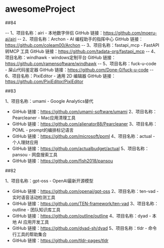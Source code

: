 # awesomeProject

##84

 -- 1、项目名称：airi - 本地数字伴侣
 GitHub 链接：https://github.com/moeru-ai/airi
-- 2、项目名称：Archon - AI 编程助手的指挥中心
 GitHub 链接：https://github.com/coleam00/Archon
-- 3、项目名称：fastapi_mcp - FastAPI转MCP 工具
 GitHub 链接：https://github.com/tadata-org/fastapi_mcp
-- 4、项目名称：windhawk - windows定制平台
 GitHub 链接：https://github.com/ramensoftware/windhawk
-- 5、项目名称：fuck-u-code - 屎山代码鉴定器
 GitHub 链接：https://github.com/Done-0/fuck-u-code
-- 6、项目名称：PixiEditor - 通用 2D 编辑器
 GitHub 链接：https://github.com/PixiEditor/PixiEditor

##83

1、项目名称：umami - Google Analytics替代
- GitHub 链接：https://github.com/umami-software/umami
2、项目名称：Pearcleaner - Mac应用清理工具
- GitHub 链接：https://github.com/alienator88/Pearcleaner
3、项目名称：POML - prompt的编排标记语言
- GitHub 链接：https://github.com/microsoft/poml
4、项目名称：actual - 个人理财应用
- GitHub 链接：https://github.com/actualbudget/actual
5、项目名称：pansou - 网盘搜索工具
- GitHub 链接：https://github.com/fish2018/pansou

##82

1、项目名称：gpt-oss - OpenAI最新开源模型
- GitHub 链接：https://github.com/openai/gpt-oss
2、项目名称：ten-vad - 实时语音活动检测工具
- GitHub 链接：https://github.com/TEN-framework/ten-vad
3、项目名称：outline - 团队知识库工具
- GitHub 链接：https://github.com/outline/outline
4、项目名称：dyad - 本地 AI 应用开发工具
- GitHub 链接：https://github.com/dyad-sh/dyad
5、项目名称：tldr - 命令行工具的帮助集合
- GitHub 链接：https://github.com/tldr-pages/tldr
